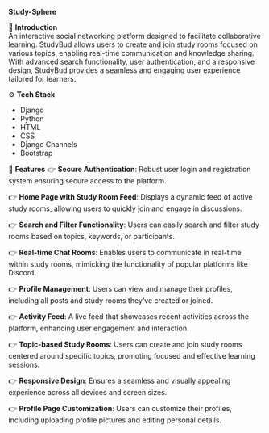**Study-Sphere**

🤝 **Introduction**  
An interactive social networking platform designed to facilitate collaborative learning. StudyBud allows users to create and join study rooms focused on various topics, enabling real-time communication and knowledge sharing. With advanced search functionality, user authentication, and a responsive design, StudyBud provides a seamless and engaging user experience tailored for learners.

⚙️ **Tech Stack**
- Django
- Python
- HTML
- CSS
- Django Channels
- Bootstrap

🔋 **Features**
👉 **Secure Authentication**: Robust user login and registration system ensuring secure access to the platform.

👉 **Home Page with Study Room Feed**: Displays a dynamic feed of active study rooms, allowing users to quickly join and engage in discussions.

👉 **Search and Filter Functionality**: Users can easily search and filter study rooms based on topics, keywords, or participants.

👉 **Real-time Chat Rooms**: Enables users to communicate in real-time within study rooms, mimicking the functionality of popular platforms like Discord.

👉 **Profile Management**: Users can view and manage their profiles, including all posts and study rooms they’ve created or joined.

👉 **Activity Feed**: A live feed that showcases recent activities across the platform, enhancing user engagement and interaction.

👉 **Topic-based Study Rooms**: Users can create and join study rooms centered around specific topics, promoting focused and effective learning sessions.

👉 **Responsive Design**: Ensures a seamless and visually appealing experience across all devices and screen sizes.

👉 **Profile Page Customization**: Users can customize their profiles, including uploading profile pictures and editing personal details.
